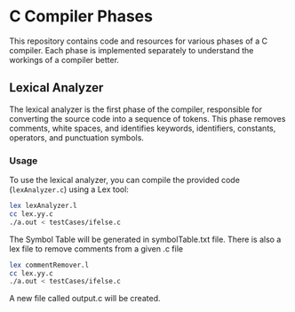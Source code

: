 # C Compiler Phases

This repository contains code and resources for various phases of a C compiler. Each phase is implemented separately to understand the workings of a compiler better.

## Lexical Analyzer

The lexical analyzer is the first phase of the compiler, responsible for converting the source code into a sequence of tokens. This phase removes comments, white spaces, and identifies keywords, identifiers, constants, operators, and punctuation symbols.

### Usage

To use the lexical analyzer, you can compile the provided code (`lexAnalyzer.c`) using a Lex tool:

```bash
lex lexAnalyzer.l
cc lex.yy.c 
./a.out < testCases/ifelse.c
```
The Symbol Table will be generated in symbolTable.txt file.
There is also a lex file to remove comments from a given .c file 

```bash
lex commentRemover.l
cc lex.yy.c
./a.out < testCases/ifelse.c
```

A new file called output.c will be created.

